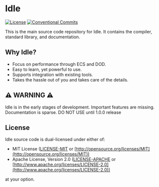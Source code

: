 # Idle

[![License](https://img.shields.io/badge/license-MIT%2FApache-blue.svg)](https://github.com/FilaCo/idle#license)
[![Conventional Commits](https://img.shields.io/badge/Conventional%20Commits-1.0.0-%23FE5196?logo=conventionalcommits&logoColor=white)](https://conventionalcommits.org)

This is the main source code repository for Idle. It contains the compiler, standard library, and documentation.

## Why Idle?

* Focus on performance through ECS and DOD.
* Easy to learn, yet powerful to use.
* Supports integration with existing tools.
* Takes the hassle out of you and takes care of the details.

## :warning: WARNING :warning:

Idle is in the early stages of development. Important features are missing. Documentation is sparse. DO NOT USE until 1.0.0 release

## License

Idle source code is dual-licensed under either of:

* MIT License ([LICENSE-MIT](LICENSE-MIT) or [http://opensource.org/licenses/MIT](http://opensource.org/licenses/MIT))
* Apache License, Version 2.0 ([LICENSE-APACHE](LICENSE-APACHE)
  or [http://www.apache.org/licenses/LICENSE-2.0](http://www.apache.org/licenses/LICENSE-2.0))

at your option.